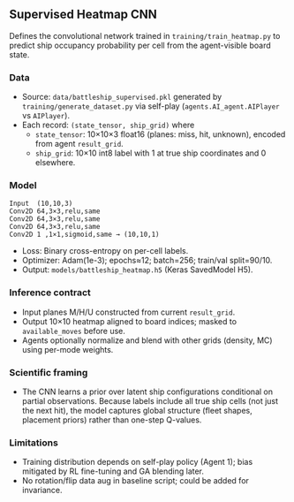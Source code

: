 ## Supervised Heatmap CNN

Defines the convolutional network trained in `training/train_heatmap.py` to predict ship occupancy probability per cell from the agent-visible board state.

### Data
- Source: `data/battleship_supervised.pkl` generated by `training/generate_dataset.py` via self-play (`agents.AI_agent.AIPlayer` vs `AIPlayer`).
- Each record: `(state_tensor, ship_grid)` where
  - `state_tensor`: 10×10×3 float16 (planes: miss, hit, unknown), encoded from agent `result_grid`.
  - `ship_grid`: 10×10 int8 label with 1 at true ship coordinates and 0 elsewhere.

### Model
```
Input  (10,10,3)
Conv2D 64,3×3,relu,same
Conv2D 64,3×3,relu,same
Conv2D 64,3×3,relu,same
Conv2D 1 ,1×1,sigmoid,same → (10,10,1)
```
- Loss: Binary cross-entropy on per-cell labels.
- Optimizer: Adam(1e-3); epochs≈12; batch=256; train/val split=90/10.
- Output: `models/battleship_heatmap.h5` (Keras SavedModel H5).

### Inference contract
- Input planes M/H/U constructed from current `result_grid`.
- Output 10×10 heatmap aligned to board indices; masked to `available_moves` before use.
- Agents optionally normalize and blend with other grids (density, MC) using per-mode weights.

### Scientific framing
- The CNN learns a prior over latent ship configurations conditional on partial observations. Because labels include all true ship cells (not just the next hit), the model captures global structure (fleet shapes, placement priors) rather than one-step Q-values.

### Limitations
- Training distribution depends on self-play policy (Agent 1); bias mitigated by RL fine-tuning and GA blending later.
- No rotation/flip data aug in baseline script; could be added for invariance.
